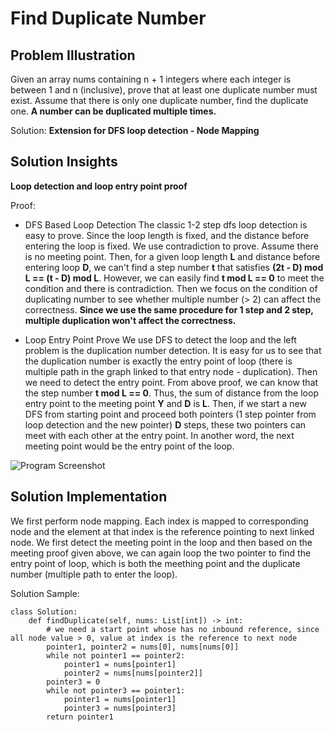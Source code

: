 # Find Duplicate Number

## Problem Illustration
Given an array nums containing n + 1 integers where each integer is between 1 and n (inclusive), prove that at least one duplicate number must exist. Assume that there is only one duplicate number, find the duplicate one. **A number can be duplicated multiple times.**

Solution: **Extension for DFS loop detection - Node Mapping**

## Solution Insights
**Loop detection and loop entry point proof**

Proof:
- DFS Based Loop Detection
The classic 1-2 step dfs loop detection is easy to prove. Since the loop length is fixed, and the distance before entering the loop is fixed. We use contradiction to prove. Assume there is no meeting point. Then, for a given loop length **L** and distance before entering loop **D**, we can't find a step number **t** that satisfies **(2t - D) mod L == (t - D) mod L**. However, we can easily find **t mod L == 0** to meet the condition and there is contradiction. Then we focus on the condition of duplicating number to see whether multiple number (> 2) can affect the correctness. **Since we use the same procedure for 1 step and 2 step, multiple duplication won't affect the correctness.**

- Loop Entry Point Prove
We use DFS to detect the loop and the left problem is the duplication number detection. It is easy for us to see that the duplication number is exactly the entry point of loop (there is multiple path in the graph linked to that entry node - duplication). Then we need to detect the entry point. From above proof, we can know that the step number **t mod L == 0**. Thus, the sum of distance from the loop entry point to the meeting point **Y** and **D** is **L**. Then, if we start a new DFS from starting point and proceed both pointers (1 step pointer from loop detection and the new pointer) **D** steps, these two pointers can meet with each other at the entry point. In another word, the next meeting point would be the entry point of the loop. 

![Program Screenshot](/fig/287.PNG)

## Solution Implementation
We first perform node mapping. Each index is mapped to corresponding node and the element at that index is the reference pointing to next linked node. We first detect the meeting point in the loop and then based on the meeting proof given above, we can again loop the two pointer to find the entry point of loop, which is both the meething point and the duplicate number (multiple path to enter the loop).


Solution Sample:
```
class Solution:
    def findDuplicate(self, nums: List[int]) -> int:
        # we need a start point whose has no inbound reference, since all node value > 0, value at index is the reference to next node
        pointer1, pointer2 = nums[0], nums[nums[0]]
        while not pointer1 == pointer2:
            pointer1 = nums[pointer1]
            pointer2 = nums[nums[pointer2]]
        pointer3 = 0
        while not pointer3 == pointer1:
            pointer1 = nums[pointer1]
            pointer3 = nums[pointer3]
        return pointer1
```